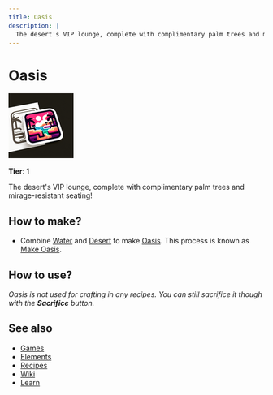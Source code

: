 ```yaml
---
title: Oasis
description: |
  The desert's VIP lounge, complete with complimentary palm trees and mirage-resistant seating!
---
```

# Oasis

![](../images/item.oasis.png)

**Tier**: 1

The desert's VIP lounge, complete with complimentary palm trees and mirage-resistant seating!

## How to make?

* Combine [Water](/wiki/elements/water) and [Desert](/wiki/elements/desert) to make [Oasis](/wiki/elements/oasis). This process is known as [Make Oasis](/wiki/recipes/make-oasis).

## How to use?

_Oasis is not used for crafting in any recipes. You can still sacrifice it though with the **Sacrifice** button._

## See also

* [Games](/wiki/games)
* [Elements](/wiki/elements)
* [Recipes](/wiki/recipes)
* [Wiki](/wiki/index)
* [Learn](/learn/index)